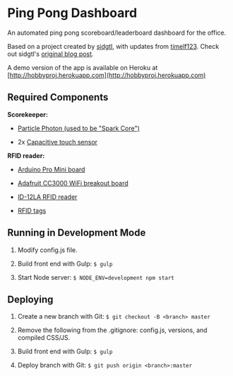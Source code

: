 # Ping Pong Dashboard

An automated ping pong scoreboard/leaderboard dashboard for the office.

Based on a project created by [sidgtl](https://github.com/sidgtl/Ping-Pong), with updates from [timelf123](https://github.com/timelf123/Ping-Pong). Check out sidgtl's [original blog post](http://sidigital.co/blog/lab-notes-hacking-our-ping-pong-table).

A demo version of the app is available on Heroku at [http://hobbyproj.herokuapp.com](http://hobbyproj.herokuapp.com)


## Required Components

**Scorekeeper:**

- [Particle Photon (used to be "Spark Core")](https://store.particle.io/collections/photon)

- 2x [Capacitive touch sensor](https://www.adafruit.com/product/1374)

**RFID reader:**

- [Arduino Pro Mini board](http://www.arduino.cc/en/Main/ArduinoBoardProMini)

- [Adafruit CC3000 WiFi breakout board](https://www.adafruit.com/products/1469)

- [ID-12LA RFID reader](https://www.coolcomponents.co.uk/rfid-reader-id-12la-125-khz.html)

- [RFID tags](http://www.amazon.com/100pcs-125khz-Wholesale-Proximity-Keyfobs/dp/B00H1HGPH2)


## Running in Development Mode

1. Modify config.js file.

2. Build front end with Gulp: ```$ gulp```

3. Start Node server: ```$ NODE_ENV=development npm start```


## Deploying

1. Create a new branch with Git: ```$ git checkout -B <branch> master```

2. Remove the following from the .gitignore: config.js, versions, and compiled CSS/JS.

3. Build front end with Gulp: ```$ gulp```

4. Deploy branch with Git: ```$ git push origin <branch>:master```
